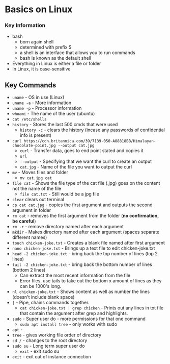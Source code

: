 # Basics on Linux

### Key Information
- bash 
  - born again shell 
  - determined with prefix $
  - a shell is an interface that allows you to run commands 
  - bash is known as the default shell
- Everything in Linux is either a file or folder
- In Linux, it is case-sensitive 
## Key Commands
- `uname` - OS in use (Linux)
- `uname -a` - More information
- `uname -p` - Processor information
- `whoami` - The name of the user (ubuntu)
- `cat /etc/shells`
- `history` - Stores the last 500 cmds that were used
  - `history -c` - clears the history (incase any passwords of confidential info is present)
- `curl https://cdn.britannica.com/39/7139-050-A88818BB/Himalayan-chocolate-point.jpg --output cat.jpg`
  - `curl` - Transfer data, goes to end point stated and copies it
  - `url`
  - `--output` - Specifying that we want the curl to create an output
  - `cat.jpg` - Name of the file you want to output the curl
- `mv` - Moves files and folder
  - `mv cat.jpg cat`
- `file cat` - Shows the file type of the cat file (.jpg) goes on the content not the name of the file
  - `file cat.txt` - Still would be a jpg file
- `clear` clears out terminal
- `cp cat cat.jpg` - copies the first argument and outputs the second argument in folder
- `rm cat` - removes the first argument from the folder (**no confirmation, be careful**)
- `rm -r` - remove directory named after each argument
- `mkdir` - Makes directory named after each argument (spaces separate different names)
- `touch chicken-joke.txt` - Creates a blank file named after first argument
- `nano chicken-joke.txt` - Brings up a text file to edit chicken-joke.txt
- `head -2 chicken-joke.txt` - bring back the top number of lines (top 2 lines)
- `tail -2 chicken-joke.txt` - bring back the bottom number of lines (bottom 2 lines)
  - Can extract the most recent information from the file
  - Error files, use tails to take out the bottom x amount of lines as they can be 1000's long.
- `nl chicken-joke.txt` - Shows content as well as number the lines (doesn't include blank space)
- `|` - Pipe, chains commands together.
  - `cat chicken-joke.txt | grep chicken` - Prints out any lines in txt file that contain the argument after grep and highlights.
- `sudo` - Super user do - more permissions for that one command
  - `sudo apt install tree` - only works with sudo
- `apt` - 
- `tree` - gives working file order of directory
- `cd /` - changes to the root directory
- `sudo su` - Long term super user do
  - `exit` - exit sudo su
- `exit` - exit out of instance connection
